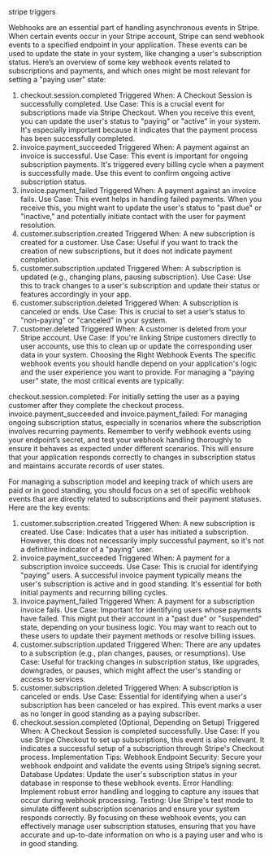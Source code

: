 stripe triggers

Webhooks are an essential part of handling asynchronous events in Stripe. When certain events occur in your Stripe account, Stripe can send webhook events to a specified endpoint in your application. These events can be used to update the state in your system, like changing a user's subscription status. Here’s an overview of some key webhook events related to subscriptions and payments, and which ones might be most relevant for setting a "paying user" state:

1. checkout.session.completed
Triggered When: A Checkout Session is successfully completed.
Use Case: This is a crucial event for subscriptions made via Stripe Checkout. When you receive this event, you can update the user's status to "paying" or "active" in your system. It's especially important because it indicates that the payment process has been successfully completed.
2. invoice.payment_succeeded
Triggered When: A payment against an invoice is successful.
Use Case: This event is important for ongoing subscription payments. It's triggered every billing cycle when a payment is successfully made. Use this event to confirm ongoing active subscription status.
3. invoice.payment_failed
Triggered When: A payment against an invoice fails.
Use Case: This event helps in handling failed payments. When you receive this, you might want to update the user's status to "past due" or "inactive," and potentially initiate contact with the user for payment resolution.
4. customer.subscription.created
Triggered When: A new subscription is created for a customer.
Use Case: Useful if you want to track the creation of new subscriptions, but it does not indicate payment completion.
5. customer.subscription.updated
Triggered When: A subscription is updated (e.g., changing plans, pausing subscription).
Use Case: Use this to track changes to a user's subscription and update their status or features accordingly in your app.
6. customer.subscription.deleted
Triggered When: A subscription is canceled or ends.
Use Case: This is crucial to set a user’s status to "non-paying" or "canceled" in your system.
7. customer.deleted
Triggered When: A customer is deleted from your Stripe account.
Use Case: If you're linking Stripe customers directly to user accounts, use this to clean up or update the corresponding user data in your system.
Choosing the Right Webhook Events
The specific webhook events you should handle depend on your application's logic and the user experience you want to provide. For managing a "paying user" state, the most critical events are typically:

checkout.session.completed: For initially setting the user as a paying customer after they complete the checkout process.
invoice.payment_succeeded and invoice.payment_failed: For managing ongoing subscription status, especially in scenarios where the subscription involves recurring payments.
Remember to verify webhook events using your endpoint’s secret, and test your webhook handling thoroughly to ensure it behaves as expected under different scenarios. This will ensure that your application responds correctly to changes in subscription status and maintains accurate records of user states.




For managing a subscription model and keeping track of which users are paid or in good standing, you should focus on a set of specific webhook events that are directly related to subscriptions and their payment statuses. Here are the key events:

1. customer.subscription.created
Triggered When: A new subscription is created.
Use Case: Indicates that a user has initiated a subscription. However, this does not necessarily imply successful payment, so it's not a definitive indicator of a "paying" user.
2. invoice.payment_succeeded
Triggered When: A payment for a subscription invoice succeeds.
Use Case: This is crucial for identifying "paying" users. A successful invoice payment typically means the user's subscription is active and in good standing. It's essential for both initial payments and recurring billing cycles.
3. invoice.payment_failed
Triggered When: A payment for a subscription invoice fails.
Use Case: Important for identifying users whose payments have failed. This might put their account in a "past due" or "suspended" state, depending on your business logic. You may want to reach out to these users to update their payment methods or resolve billing issues.
4. customer.subscription.updated
Triggered When: There are any updates to a subscription (e.g., plan changes, pauses, or resumptions).
Use Case: Useful for tracking changes in subscription status, like upgrades, downgrades, or pauses, which might affect the user's standing or access to services.
5. customer.subscription.deleted
Triggered When: A subscription is canceled or ends.
Use Case: Essential for identifying when a user's subscription has been canceled or has expired. This event marks a user as no longer in good standing as a paying subscriber.
6. checkout.session.completed (Optional, Depending on Setup)
Triggered When: A Checkout Session is completed successfully.
Use Case: If you use Stripe Checkout to set up subscriptions, this event is also relevant. It indicates a successful setup of a subscription through Stripe's Checkout process.
Implementation Tips:
Webhook Endpoint Security: Secure your webhook endpoint and validate the events using Stripe’s signing secret.
Database Updates: Update the user's subscription status in your database in response to these webhook events.
Error Handling: Implement robust error handling and logging to capture any issues that occur during webhook processing.
Testing: Use Stripe's test mode to simulate different subscription scenarios and ensure your system responds correctly.
By focusing on these webhook events, you can effectively manage user subscription statuses, ensuring that you have accurate and up-to-date information on who is a paying user and who is in good standing.
